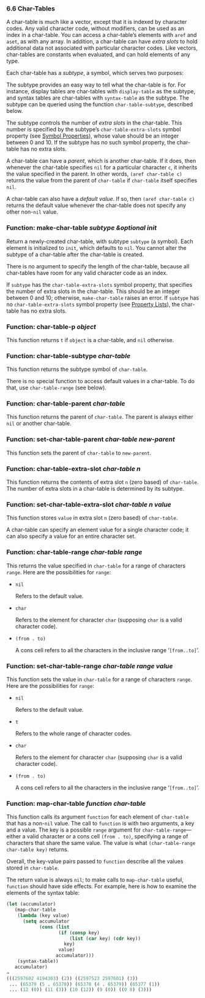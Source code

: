 

### 6.6 Char-Tables

A char-table is much like a vector, except that it is indexed by character codes. Any valid character code, without modifiers, can be used as an index in a char-table. You can access a char-table’s elements with `aref` and `aset`, as with any array. In addition, a char-table can have *extra slots* to hold additional data not associated with particular character codes. Like vectors, char-tables are constants when evaluated, and can hold elements of any type.

Each char-table has a *subtype*, a symbol, which serves two purposes:

The subtype provides an easy way to tell what the char-table is for. For instance, display tables are char-tables with `display-table` as the subtype, and syntax tables are char-tables with `syntax-table` as the subtype. The subtype can be queried using the function `char-table-subtype`, described below.

The subtype controls the number of *extra slots* in the char-table. This number is specified by the subtype’s `char-table-extra-slots` symbol property (see [Symbol Properties](Symbol-Properties.html)), whose value should be an integer between 0 and 10. If the subtype has no such symbol property, the char-table has no extra slots.

A char-table can have a *parent*, which is another char-table. If it does, then whenever the char-table specifies `nil` for a particular character `c`, it inherits the value specified in the parent. In other words, `(aref char-table c)` returns the value from the parent of `char-table` if `char-table` itself specifies `nil`.

A char-table can also have a *default value*. If so, then `(aref char-table c)` returns the default value whenever the char-table does not specify any other non-`nil` value.

### Function: **make-char-table** *subtype \&optional init*

Return a newly-created char-table, with subtype `subtype` (a symbol). Each element is initialized to `init`, which defaults to `nil`. You cannot alter the subtype of a char-table after the char-table is created.

There is no argument to specify the length of the char-table, because all char-tables have room for any valid character code as an index.

If `subtype` has the `char-table-extra-slots` symbol property, that specifies the number of extra slots in the char-table. This should be an integer between 0 and 10; otherwise, `make-char-table` raises an error. If `subtype` has no `char-table-extra-slots` symbol property (see [Property Lists](Property-Lists.html)), the char-table has no extra slots.

### Function: **char-table-p** *object*

This function returns `t` if `object` is a char-table, and `nil` otherwise.

### Function: **char-table-subtype** *char-table*

This function returns the subtype symbol of `char-table`.

There is no special function to access default values in a char-table. To do that, use `char-table-range` (see below).

### Function: **char-table-parent** *char-table*

This function returns the parent of `char-table`. The parent is always either `nil` or another char-table.

### Function: **set-char-table-parent** *char-table new-parent*

This function sets the parent of `char-table` to `new-parent`.

### Function: **char-table-extra-slot** *char-table n*

This function returns the contents of extra slot `n` (zero based) of `char-table`. The number of extra slots in a char-table is determined by its subtype.

### Function: **set-char-table-extra-slot** *char-table n value*

This function stores `value` in extra slot `n` (zero based) of `char-table`.

A char-table can specify an element value for a single character code; it can also specify a value for an entire character set.

### Function: **char-table-range** *char-table range*

This returns the value specified in `char-table` for a range of characters `range`. Here are the possibilities for `range`:

*   `nil`

    Refers to the default value.

*   `char`

    Refers to the element for character `char` (supposing `char` is a valid character code).

*   `(from . to)`

    A cons cell refers to all the characters in the inclusive range ‘`[from..to]`’.

### Function: **set-char-table-range** *char-table range value*

This function sets the value in `char-table` for a range of characters `range`. Here are the possibilities for `range`:

*   `nil`

    Refers to the default value.

*   `t`

    Refers to the whole range of character codes.

*   `char`

    Refers to the element for character `char` (supposing `char` is a valid character code).

*   `(from . to)`

    A cons cell refers to all the characters in the inclusive range ‘`[from..to]`’.

### Function: **map-char-table** *function char-table*

This function calls its argument `function` for each element of `char-table` that has a non-`nil` value. The call to `function` is with two arguments, a key and a value. The key is a possible `range` argument for `char-table-range`—either a valid character or a cons cell `(from . to)`, specifying a range of characters that share the same value. The value is what `(char-table-range char-table key)` returns.

Overall, the key-value pairs passed to `function` describe all the values stored in `char-table`.

The return value is always `nil`; to make calls to `map-char-table` useful, `function` should have side effects. For example, here is how to examine the elements of the syntax table:

```lisp
(let (accumulator)
   (map-char-table
    (lambda (key value)
      (setq accumulator
            (cons (list
                   (if (consp key)
                       (list (car key) (cdr key))
                     key)
                   value)
                  accumulator)))
    (syntax-table))
   accumulator)
⇒
(((2597602 4194303) (2)) ((2597523 2597601) (3))
 ... (65379 (5 . 65378)) (65378 (4 . 65379)) (65377 (1))
 ... (12 (0)) (11 (3)) (10 (12)) (9 (0)) ((0 8) (3)))
```
